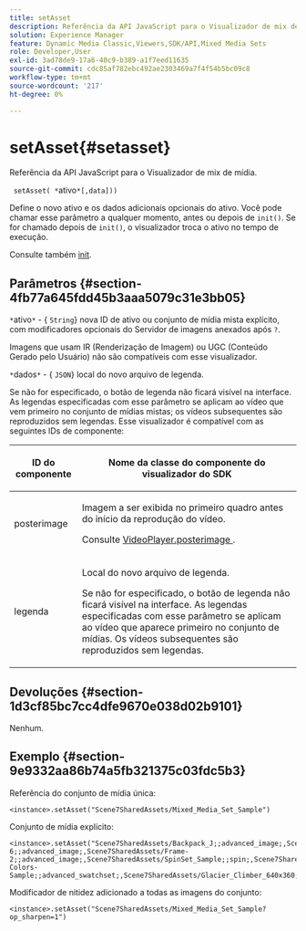 ```yaml
---
title: setAsset
description: Referência da API JavaScript para o Visualizador de mix de mídia.
solution: Experience Manager
feature: Dynamic Media Classic,Viewers,SDK/API,Mixed Media Sets
role: Developer,User
exl-id: 3ad78de9-17a6-40c9-b389-a1f7eed11635
source-git-commit: cdc85af782ebc492ae2303469a7f4f54b5bc09c8
workflow-type: tm+mt
source-wordcount: '217'
ht-degree: 0%

---
```


# setAsset{#setasset}

Referência da API JavaScript para o Visualizador de mix de mídia.

` setAsset( *`ativo`*[,data]))`

Define o novo ativo e os dados adicionais opcionais do ativo. Você pode chamar esse parâmetro a qualquer momento, antes ou depois de `init()`. Se for chamado depois de `init()`, o visualizador troca o ativo no tempo de execução.

Consulte também [init](../../../c-html5-s7-aem-asset-viewers/c-html5-mixedmedia-viewer-about/c-html5-mixedmedia-viewer-javascriptapiref/r-html5-mixedmedia-javascriptapiref-init.md#reference-bb4428c155e541b79797f96e17c068ae).

## Parâmetros {#section-4fb77a645fdd45b3aaa5079c31e3bb05}

`*`ativo`*` - { `String`} nova ID de ativo ou conjunto de mídia mista explícito, com modificadores opcionais do Servidor de imagens anexados após `?`.

Imagens que usam IR (Renderização de Imagem) ou UGC (Conteúdo Gerado pelo Usuário) não são compatíveis com esse visualizador.

`*`dados`*` - { `JSON`} local do novo arquivo de legenda.

Se não for especificado, o botão de legenda não ficará visível na interface. As legendas especificadas com esse parâmetro se aplicam ao vídeo que vem primeiro no conjunto de mídias mistas; os vídeos subsequentes são reproduzidos sem legendas. Esse visualizador é compatível com as seguintes IDs de componente:

<table id="table_7B5DD9303EF44ADD847B13FFEAD135D9"> 
 <thead> 
  <tr> 
   <th colname="col1" class="entry"> <p>ID do componente </p> </th> 
   <th colname="col2" class="entry"> <p>Nome da classe do componente do visualizador do SDK </p> </th> 
  </tr> 
 </thead>
 <tbody> 
  <tr> 
   <td colname="col1"> <p> <span class="codeph"> posterimage </span> </p> </td> 
   <td colname="col2"> <p>Imagem a ser exibida no primeiro quadro antes do início da reprodução do vídeo. </p> <p>Consulte <a href="../../../c-html5-s7-aem-asset-viewers/c-html5-mixedmedia-viewer-about/r-html5-mixedmedia-viewer-config-attrib/r-html5-mixedmedia-viewer-config-attrib-videoplayer-posterimage.md#reference-f424ad0f278b4d14b86ea55e3a73c52b" format="dita" scope="local"> VideoPlayer.posterimage </a>. </p> </td> 
  </tr> 
  <tr> 
   <td colname="col1"> <p> <span class="codeph"> legenda </span> </p> </td> 
   <td colname="col2"> <p> Local do novo arquivo de legenda. </p> <p>Se não for especificado, o botão de legenda não ficará visível na interface. As legendas especificadas com esse parâmetro se aplicam ao vídeo que aparece primeiro no conjunto de mídias. Os vídeos subsequentes são reproduzidos sem legendas. </p> </td> 
  </tr> 
 </tbody> 
</table>

## Devoluções {#section-1d3cf85bc7cc4dfe9670e038d02b9101}

Nenhum.

## Exemplo {#section-9e9332aa86b74a5fb321375c03fdc5b3}

Referência do conjunto de mídia única:

```
<instance>.setAsset("Scene7SharedAssets/Mixed_Media_Set_Sample")
```

Conjunto de mídia explícito:

```
<instance>.setAsset("Scene7SharedAssets/Backpack_J;;advanced_image;,Scene7SharedAssets/Frame-6;;advanced_image;,Scene7SharedAssets/Frame-2;;advanced_image;,Scene7SharedAssets/SpinSet_Sample;;spin;,Scene7SharedAssets/ImageSet-Colors-Sample;;advanced_swatchset;,Scene7SharedAssets/Glacier_Climber_640x360;Scene7SharedAssets/Glacier_Climber_640x360;video;")
```

Modificador de nitidez adicionado a todas as imagens do conjunto:

```
<instance>.setAsset("Scene7SharedAssets/Mixed_Media_Set_Sample?op_sharpen=1")
```
